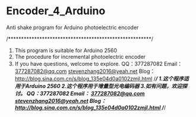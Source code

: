 # Encoder_4_Arduino
Anti shake program for Arduino photoelectric encoder 

/*******************************************************/
1. This program is suitable for Arduino 2560
2. The procedure for incremental photoelectric encoder
3. If you have questions, welcome to explore.
QQ：377287082
Email：	377287082@qq.com
	stevenzhang2016@yeah.net
Blog：http://blog.sina.com.cn/s/blog_135e04d0a0102zmjl.html
/*******************************************************/
1.这个程序适用于Arduino 2560
2.这个程序用于增量型光电编码器
3.如有问题，欢迎探讨。
QQ：377287082
Email：	377287082@qq.com
	stevenzhang2016@yeah.net
Blog：http://blog.sina.com.cn/s/blog_135e04d0a0102zmjl.html
/*******************************************************/
